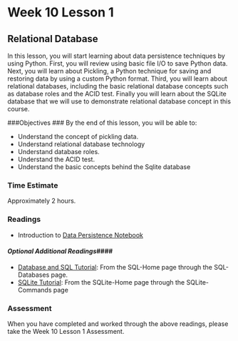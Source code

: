# Week 10 Lesson 1 #
## Relational Database ##

In this lesson, you will start learning about data persistence techniques by using Python. First, you will review using basic file I/O to save Python data. Next, you will learn about Pickling, a Python technique for saving and restoring data  by using a custom Python format. Third, you will learn about relational databases, including the basic relational database concepts such as database roles and the ACID test. Finally you will learn about the SQLite database that we will use to demonstrate relational database concept in this course.

###Objectives ###
By the end of this lesson, you will be able to:

- Understand the concept of pickling data.
- Understand relational database technology
- Understand database roles.
- Understand the ACID test. 
- Understand the basic concepts behind the Sqlite database

### Time Estimate ###

Approximately 2 hours.

### Readings ####

- Introduction to [Data Persistence Notebook](http://nbviewer.ipython.org/github/INFO490/spring2015/blob/master/week10/intro2db.ipynb)

#### *Optional Additional Readings*####

- [Database and SQL Tutorial](http://www.tutorialspoint.com/sql/index.htm): From the SQL-Home page through the SQL-Databases page.
- [SQLite Tutorial](http://www.tutorialspoint.com/sqlite/index.htm): From the SQLite-Home page through the SQLite-Commands page

### Assessment ###

When you have completed and worked through the above readings, please take the Week 10 Lesson 1 Assessment.
